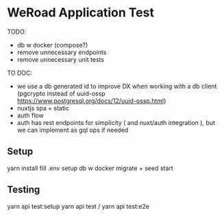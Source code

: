 # WeRoad Application Test

TODO:

- db w docker (compose?)
- remove unnecessary endpoints
- remove unnecessary unit tests

TO DOC:

- we use a db generated id to improve DX when working with a db client (pgcrypto instead of uuid-ossp https://www.postgresql.org/docs/12/uuid-ossp.html)
- nuxtjs spa + static
- auth flow
- auth has rest endpoints for simplicity ( and nuxt/auth integration ), but we can implement as gql ops if needed

## Setup

yarn install
fill .env
setup db w docker
migrate + seed
start

## Testing

yarn api test:setup
yarn api test / yarn api test:e2e

